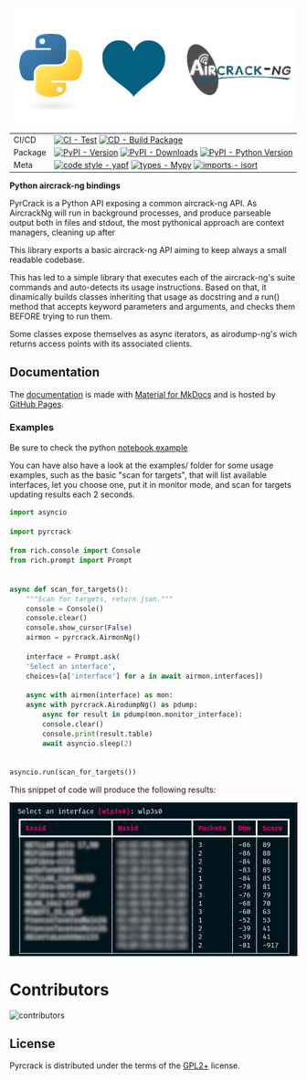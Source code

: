 
<div align="center">
<img src="https://github.com/XayOn/pyrcrack/raw/develop/docs/pythonlovesaircrack.png" role=img>

| | |
| --- | --- |
| CI/CD | [![CI - Test](https://github.com/xayon/pyrcrack/actions/workflows/test.yml/badge.svg)](https://github.com/xayon/pyrcrack/actions/workflows/test.yml) [![CD - Build Package](https://github.com/xayon/pyrcrack/actions/workflows/publish.yml/badge.svg)](https://github.com/xayon/pyrcrack/actions/workflows/publish.yml) |
| Package | [![PyPI - Version](https://img.shields.io/pypi/v/pyrcrack.svg?logo=pypi&label=PyPI&logoColor=gold)](https://pypi.org/project/pyrcrack/) [![PyPI - Downloads](https://img.shields.io/pypi/dm/pyrcrack.svg?color=blue&label=Downloads&logo=pypi&logoColor=gold)](https://pypi.org/project/pyrcrack/) [![PyPI - Python Version](https://img.shields.io/pypi/pyversions/pyrcrack.svg?logo=python&label=Python&logoColor=gold)](https://pypi.org/project/pyrcrack/) |
| Meta | [![code style - yapf](https://img.shields.io/badge/code%20style-yapf-000000.svg)](https://github.com/psf/black) [![types - Mypy](https://img.shields.io/badge/types-Mypy-blue.svg)](https://github.com/python/mypy) [![imports - isort](https://img.shields.io/badge/imports-isort-ef8336.svg)](https://github.com/pycqa/isort) 

</div>

**Python aircrack-ng bindings**

PyrCrack is a Python API exposing a common aircrack-ng API. As AircrackNg will
run in background processes, and produce parseable output both in files and
stdout, the most pythonical approach are context managers, cleaning up after 

This library exports a basic aircrack-ng API aiming to keep always a small
readable codebase.

This has led to a simple library that executes each of the aircrack-ng's suite commands
and auto-detects its usage instructions. Based on that, it dinamically builds
classes inheriting that usage as docstring and a run() method that accepts
keyword parameters and arguments, and checks them BEFORE trying to run them.

Some classes expose themselves as async iterators, as airodump-ng's wich
returns access points with its associated clients.

## Documentation

The [documentation](https://xayon.github.io/pyrcrack) is made with [Material
for MkDocs](https://github.com/squidfunk/mkdocs-material) and is hosted by
[GitHub Pages](https://docs.github.com/en/pages).

### Examples

Be sure to check the python [notebook example](./docs/examples/example.ipynb>)

You can have also have a look at the examples/ folder for some usage examples,
such as the basic "scan for targets", that will list available interfaces, let
you choose one, put it in monitor mode, and scan for targets updating results
each 2 seconds.

```python
import asyncio

import pyrcrack

from rich.console import Console
from rich.prompt import Prompt


async def scan_for_targets():
    """Scan for targets, return json."""
    console = Console()
    console.clear()
    console.show_cursor(False)
    airmon = pyrcrack.AirmonNg()

    interface = Prompt.ask(
	'Select an interface',
	choices=[a['interface'] for a in await airmon.interfaces])

    async with airmon(interface) as mon:
	async with pyrcrack.AirodumpNg() as pdump:
	    async for result in pdump(mon.monitor_interface):
		console.clear()
		console.print(result.table)
		await asyncio.sleep(2)


asyncio.run(scan_for_targets())
 ```

This snippet of code will produce the following results:

![scan](https://raw.githubusercontent.com/XayOn/pyrcrack/master/docs/scan.png)



# Contributors

![contributors](https://contrib.rocks/image?repo=xayon/pyrcrack)


## License

Pyrcrack is distributed under the terms of the [GPL2+](https://spdx.org/licenses/GPL2.html) license.

